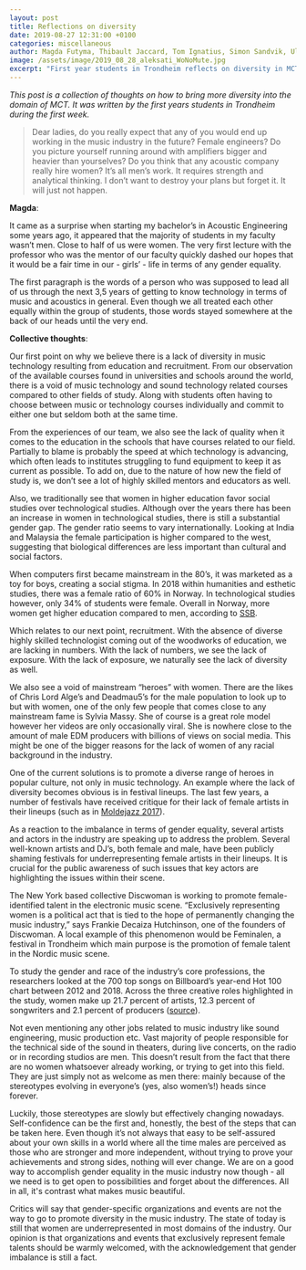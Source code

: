 ```yaml
---
layout: post
title: Reflections on diversity
date: 2019-08-27 12:31:00 +0100
categories: miscellaneous
author: Magda Futyma, Thibault Jaccard, Tom Ignatius, Simon Sandvik, Ulrik Halmøy
image: /assets/image/2019_08_28_aleksati_WoNoMute.jpg
excerpt: "First year students in Trondheim reflects on diversity in MCT"
---
```

*This post is a collection of thoughts on how to bring more diversity into the domain of MCT. It was written by the first years students in Trondheim during the first week.*

> Dear ladies, do you really expect that any of you would end up working in the music industry in the future? Female engineers? Do you picture yourself running around with amplifiers bigger and heavier than yourselves? Do you think that any acoustic company really hire women? It’s all men’s work. It requires strength and analytical thinking. I don’t want to destroy your plans but forget it. It will just not happen.

**Magda**:

It came as a surprise when starting my bachelor’s in Acoustic Engineering some years ago, it appeared that the majority of students in my faculty wasn’t men. Close to half of us were women. The very first lecture with the professor who was the mentor of our faculty quickly dashed our hopes that it would be a fair time in our - girls’ - life in terms of any gender equality.

The first paragraph is the words of a person who was supposed to lead all of us through the next 3,5 years of getting to know technology in terms of music and acoustics in general.
Even though we all treated each other equally within the group of students, those words stayed somewhere at the back of our heads until the very end.

**Collective thoughts**:

Our first point on why we believe there is a lack of diversity in music technology resulting from education and recruitment. From our observation of the available courses found in universities and schools around the world, there is a void of music technology and sound technology related courses compared to other fields of study. Along with students often having to choose between music or technology courses individually and commit to either one but seldom both at the same time.

From the experiences of our team, we also see the lack of quality when it comes to the education in the schools that have courses related to our field. Partially to blame is probably the speed at which technology is advancing, which often leads to institutes struggling to fund equipment to keep it as current as possible. To add on, due to the nature of how new the field of study is, we don’t see a lot of highly skilled mentors and educators as well.

Also, we traditionally see that women in higher education favor social studies over technological studies. Although over the years there has been an increase in women in technological studies, there is still a substantial gender gap. The gender ratio seems to vary internationally. Looking at India and Malaysia the female participation is higher compared to the west, suggesting that biological differences are less important than cultural and social factors.

When computers first became mainstream in the 80’s, it was marketed as a toy for boys, creating a social stigma. In 2018 within humanities and esthetic studies, there was a female ratio of 60% in Norway. In technological studies however, only 34% of students were female. Overall in Norway, more women get higher education compared to men, according to [SSB](https://www.ssb.no/en/utdanning/statistikker/utuvh).

Which relates to our next point, recruitment.
With the absence of diverse highly skilled technologist coming out of the woodworks of education, we are lacking in numbers. With the lack of numbers, we see the lack of exposure. With the lack of exposure, we naturally see the lack of diversity as well.

We also see a void of mainstream “heroes” with women. There are the likes of Chris Lord Alge’s and Deadmau5’s for the male population to look up to but with women, one of the only few people that comes close to any mainstream fame is Sylvia Massy. She of course is a great role model however her videos are only occasionally viral. She is nowhere close to the amount of male EDM producers with billions of views on social media. This might be one of the bigger reasons for the lack of women of any racial background in the industry.

One of the current solutions is to promote a diverse range of heroes in popular culture, not only in music technology. An example where the lack of diversity becomes obvious is in festival lineups. The last few years, a number of festivals have received critique for their lack of female artists in their lineups (such as in [Moldejazz 2017](https://www.nrk.no/mr/far-kritikk-for-kvinneandel-1.13591225)).

As a reaction to the imbalance in terms of gender equality, several artists and actors in the industry are speaking up to address the problem. Several well-known artists and DJ’s, both female and male, have been publicly shaming festivals for underrepresenting female artists in their lineups. It is crucial for the public awareness of such issues that key actors are highlighting the issues within their scene.

The New York based collective Discwoman is working to promote female-identified talent in the electronic music scene. “Exclusively representing women is a political act that is tied to the hope of permanently changing the music industry,” says Frankie Decaiza Hutchinson, one of the founders of Discwoman. A local example of this phenomenon would be Feminalen, a festival in Trondheim which main purpose is the promotion of female talent in the Nordic music scene.

To study the gender and race of the industry’s core professions, the researchers looked at the 700 top songs on Billboard’s year-end Hot 100 chart between 2012 and 2018. Across the three creative roles highlighted in the study, women make up 21.7 percent of artists, 12.3 percent of songwriters and 2.1 percent of producers ([source](https://www.forbes.com/sites/caitlinkelley/2019/02/06/music-industry-study-annenberg-gender-equality/#5473504c5f81)).

Not even mentioning any other jobs related to music industry like sound engineering, music production etc. Vast majority of people responsible for the technical side of the sound in theaters, during live concerts, on the radio or in recording studios are men. This doesn’t result from the fact that there are no women whatsoever already working, or trying to get into this field. They are just simply not as welcome as men there: mainly because of the stereotypes evolving in everyone’s (yes, also women’s!) heads since forever.

Luckily, those stereotypes are slowly but effectively changing nowadays. Self-confidence can be the first and, honestly, the best of the steps that can be taken here. Even though it’s not always that easy to be self-assured about your own skills in a world where all the time males are perceived as those who are stronger and more independent, without trying to prove your achievements and strong sides, nothing will ever change. We are on a good way to accomplish gender equality in the music industry now though - all we need is to get open to possibilities and forget about the differences. All in all, it's contrast what makes music beautiful.

Critics will say that gender-specific organizations and events are not the way to go to promote diversity in the music industry. The state of today is still that women are underrepresented in most domains of the industry. Our opinion is that organizations and events that exclusively represent female talents should be warmly welcomed, with the acknowledgement that gender imbalance is still a fact.
